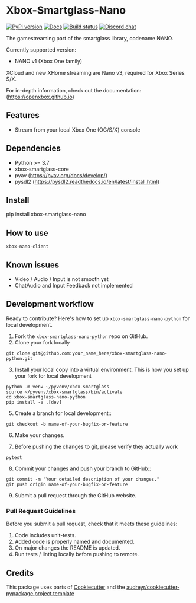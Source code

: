 # Xbox-Smartglass-Nano


[![PyPi version](https://pypip.in/version/xbox-smartglass-nano/badge.svg)](https://pypi.python.org/pypi/xbox-smartglass-nano)
[![Docs](https://readthedocs.org/projects/xbox-smartglass-nano-python/badge/?version=latest)](http://xbox-smartglass-nano-python.readthedocs.io/en/latest/?badge=latest)
[![Build status](https://img.shields.io/github/workflow/status/OpenXbox/xbox-smartglass-nano-python/build?label=build)](https://github.com/OpenXbox/xbox-smartglass-nano-python/actions?query=workflow%3Abuild)
[![Discord chat](https://img.shields.io/discord/338946086775554048)](https://openxbox.org/discord)

The gamestreaming part of the smartglass library, codename NANO.

Currently supported version:

* NANO v1 (Xbox One family)

XCloud and new XHome streaming are Nano v3, required for Xbox Series S/X.

For in-depth information, check out the documentation: (https://openxbox.github.io)


## Features

* Stream from your local Xbox One (OG/S/X) console


## Dependencies

* Python >= 3.7
* xbox-smartglass-core
* pyav (https://pyav.org/docs/develop/)
* pysdl2 (https://pysdl2.readthedocs.io/en/latest/install.html)


## Install

  pip install xbox-smartglass-nano

## How to use

```text
xbox-nano-client
```

## Known issues

* Video / Audio / Input is not smooth yet
* ChatAudio and Input Feedback not implemented

## Development workflow

Ready to contribute? Here's how to set up `xbox-smartglass-nano-python` for local development.

1. Fork the `xbox-smartglass-nano-python` repo on GitHub.
2. Clone your fork locally

```text
git clone git@github.com:your_name_here/xbox-smartglass-nano-python.git
```

3. Install your local copy into a virtual environment. This is how you set up your fork for local development

```text
python -m venv ~/pyvenv/xbox-smartglass
source ~/pyvenv/xbox-smartglass/bin/activate
cd xbox-smartglass-nano-python
pip install -e .[dev]
```

5. Create a branch for local development::

```text
git checkout -b name-of-your-bugfix-or-feature
```

6. Make your changes.

7. Before pushing the changes to git, please verify they actually work

```text
pytest
```

8. Commit your changes and push your branch to GitHub::

```text
git commit -m "Your detailed description of your changes."
git push origin name-of-your-bugfix-or-feature
```

9. Submit a pull request through the GitHub website.

### Pull Request Guidelines

Before you submit a pull request, check that it meets these guidelines:

1. Code includes unit-tests.
2. Added code is properly named and documented.
3. On major changes the README is updated.
4. Run tests / linting locally before pushing to remote.


## Credits

This package uses parts of [Cookiecutter](https://github.com/audreyr/cookiecutter) and the
[audreyr/cookiecutter-pypackage project template](https://github.com/audreyr/cookiecutter-pypackage)

